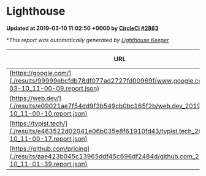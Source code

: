 
# Lighthouse

**Updated at 2019-03-10 11:02:50 +0000 by [CircleCI #2863](https://circleci.com/gh/ItinerisLtd/lighthouse-keeper-example/2863)**

**This report was automatically generated by [Lighthouse Keeper](https://github.com/itinerisltd/lighthouse-keeper)*

| URL | Performance | Accessibility | Best Practices | SEO | PWA | Updated At |
| --- | --- | --- | --- | --- | --- | --- |
| [https://google.com/](./results/99999ebcfdb78df077ad2727fd00969f/www.google.com_2019-03-10_11-00-09.report.json) | 0.95 | 0.71 | 0.93 | 0.82 | 0.58 | 2019-03-10T11:00:09.520Z |
| [https://web.dev/](./results/e09021ae7f54dd9f3b549cb0bc165f2b/web.dev_2019-03-10_11-00-10.report.json) | 0.97 | 0.93 | 1 | 0.87 | 1 | 2019-03-10T11:00:10.167Z |
| [https://typist.tech/](./results/e463522d02041e06b035e8f61910fd43/typist.tech_2019-03-10_11-00-17.report.json) | 1 |  |  |  |  | 2019-03-10T11:00:17.207Z |
| [https://github.com/pricing](./results/aae423b045c13965ddf45c696df2484d/github.com_2019-03-10_11-01-39.report.json) | 0.8 | 0.89 | 0.93 | 0.91 | 0.58 | 2019-03-10T11:01:39.498Z |
